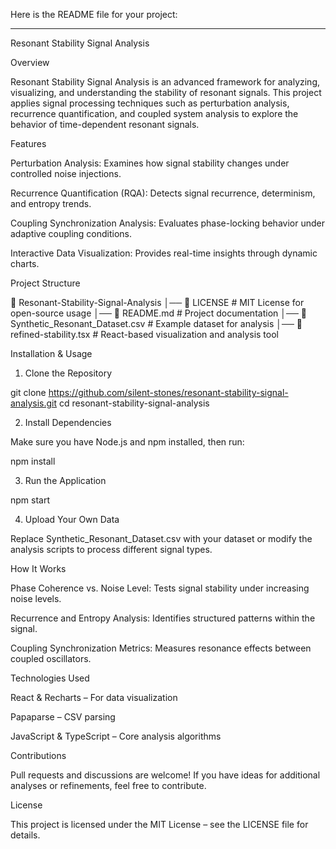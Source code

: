 Here is the README file for your project:


---

Resonant Stability Signal Analysis

Overview

Resonant Stability Signal Analysis is an advanced framework for analyzing, visualizing, and understanding the stability of resonant signals. This project applies signal processing techniques such as perturbation analysis, recurrence quantification, and coupled system analysis to explore the behavior of time-dependent resonant signals.

Features

Perturbation Analysis: Examines how signal stability changes under controlled noise injections.

Recurrence Quantification (RQA): Detects signal recurrence, determinism, and entropy trends.

Coupling Synchronization Analysis: Evaluates phase-locking behavior under adaptive coupling conditions.

Interactive Data Visualization: Provides real-time insights through dynamic charts.


Project Structure

📂 Resonant-Stability-Signal-Analysis
│── 📄 LICENSE                # MIT License for open-source usage
│── 📄 README.md              # Project documentation
│── 📄 Synthetic_Resonant_Dataset.csv  # Example dataset for analysis
│── 📄 refined-stability.tsx   # React-based visualization and analysis tool

Installation & Usage

1. Clone the Repository

git clone https://github.com/silent-stones/resonant-stability-signal-analysis.git
cd resonant-stability-signal-analysis

2. Install Dependencies

Make sure you have Node.js and npm installed, then run:

npm install

3. Run the Application

npm start

4. Upload Your Own Data

Replace Synthetic_Resonant_Dataset.csv with your dataset or modify the analysis scripts to process different signal types.

How It Works

Phase Coherence vs. Noise Level: Tests signal stability under increasing noise levels.

Recurrence and Entropy Analysis: Identifies structured patterns within the signal.

Coupling Synchronization Metrics: Measures resonance effects between coupled oscillators.


Technologies Used

React & Recharts – For data visualization

Papaparse – CSV parsing

JavaScript & TypeScript – Core analysis algorithms


Contributions

Pull requests and discussions are welcome! If you have ideas for additional analyses or refinements, feel free to contribute.

License

This project is licensed under the MIT License – see the LICENSE file for details.
